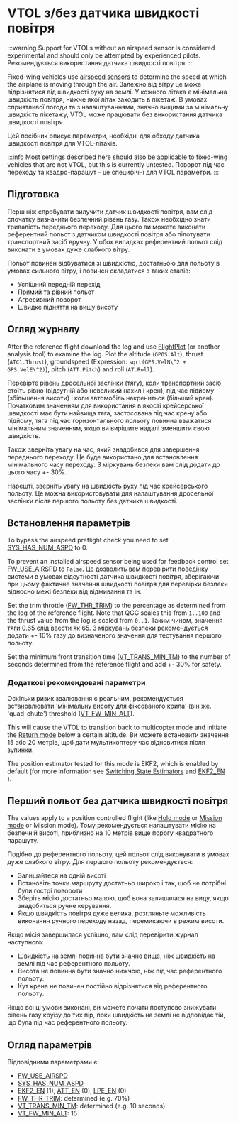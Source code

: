# VTOL з/без датчика швидкості повітря

<Badge type="warning" text="Experimental" />

:::warning
Support for VTOLs without an airspeed sensor is considered experimental and should only be attempted by experienced pilots.
Рекомендується використання датчика швидкості повітря.
:::

Fixed-wing vehicles use [airspeed sensors](../sensor/airspeed.md) to determine the speed at which the airplane is moving through the air.
Залежно від вітру це може відрізнятися від швидкості руху на землі.
У кожного літака є мінімальна швидкість повітря, нижче якої літак заходить в пікетаж.
В умовах сприятливої погоди та з налаштуваннями, значно вищими за мінімальну швидкість пікетажу, VTOL може працювати без використання датчика швидкості повітря.

Цей посібник описує параметри, необхідні для обходу датчика швидкості повітря для VTOL-літаків.

:::info
Most settings described here should also be applicable to fixed-wing vehicles that are not VTOL, but this is currently untested.
Поворот під час переходу та квадро-парашут - це специфічні для VTOL параметри.
:::

## Підготовка

Перш ніж спробувати вилучити датчик швидкості повітря, вам слід спочатку визначити безпечний рівень газу.
Також необхідно знати тривалість переднього переходу.
Для цього ви можете виконати референтний польот з датчиком швидкості повітря або пілотувати транспортний засіб вручну.
У обох випадках референтний польот слід виконати в умовах дуже слабкого вітру.

Польот повинен відбуватися зі швидкістю, достатньою для польоту в умовах сильного вітру, і повинен складатися з таких етапів:

- Успішний передній перехід
- Прямий та рівний польот
- Агресивний поворот
- Швидке підняття на вищу висоту

## Огляд журналу

After the reference flight download the log and use [FlightPlot](../log/flight_log_analysis.md#flightplot) (or another analysis tool) to examine the log.
Plot the altitude (`GPOS.Alt`), thrust (`ATC1.Thrust`), groundspeed (Expression: `sqrt(GPS.VelN\^2 + GPS.VelE\^2)`), pitch (`ATT.Pitch`) and roll (`AT.Roll`).

Перевірте рівень дросельної заслінки (тягу), коли транспортний засіб стоїть рівно (відсутній або невеликий нахил і крен), під час підйому (збільшення висоти) і коли автомобіль накрениться (більший крен).
Початковим значенням для використання в якості крейсерської швидкості має бути найвища тяга, застосована під час крену або підйому, тяга під час горизонтального польоту повинна вважатися мінімальним значенням, якщо ви вирішите надалі зменшити свою швидкість.

Також зверніть увагу на час, який знадобився для завершення переднього переходу.
Це буде використано для встановлення мінімального часу переходу.
З міркувань безпеки вам слід додати до цього часу +- 30%.

Нарешті, зверніть увагу на швидкість руху під час крейсерського польоту.
Це можна використовувати для налаштування дросельної заслінки після першого польоту без датчика швидкості.

## Встановлення параметрів

To bypass the airspeed preflight check you need to set [SYS_HAS_NUM_ASPD](../advanced_config/parameter_reference.md#SYS_HAS_NUM_ASPD) to 0.

To prevent an installed airspeed sensor being used for feedback control set [FW_USE_AIRSPD](../advanced_config/parameter_reference.md#FW_USE_AIRSPD) to `False`.
Це дозволить вам перевірити поведінку системи в умовах відсутності датчика швидкості повітря, зберігаючи при цьому фактичне значення швидкості повітря для перевірки безпеки відносно межі безпеки від відмивання та ін.

Set the trim throttle ([FW_THR_TRIM](../advanced_config/parameter_reference.md#FW_THR_TRIM)) to the percentage as determined from the log of the reference flight.
Note that QGC scales this from `1..100` and the thrust value from the log is scaled from `0..1`.
Таким чином, значення тяги 0.65 слід ввести як 65.
З міркувань безпеки рекомендується додати +- 10% газу до визначеного значення для тестування першого польоту.

Set the minimum front transition time ([VT_TRANS_MIN_TM](../advanced_config/parameter_reference.md#VT_TRANS_MIN_TM)) to the number of seconds determined from the reference flight and add +- 30% for safety.

### Додаткові рекомендовані параметри

Оскільки ризик звалювання є реальним, рекомендується встановлювати 'мінімальну висоту для фіксованого крила' (він же. 'quad-chute') threshold ([VT_FW_MIN_ALT](../advanced_config/parameter_reference.md#VT_FW_MIN_ALT)).

This will cause the VTOL to transition back to multicopter mode and initiate the [Return mode](../flight_modes_vtol/return.md) below a certain altitude.
Ви можете встановити значення 15 або 20 метрів, щоб дати мультикоптеру час відновитися після зупинки.

The position estimator tested for this mode is EKF2, which is enabled by default (for more information see [Switching State Estimators](../advanced/switching_state_estimators.md#how-to-enable-different-estimators) and [EKF2_EN ](../advanced_config/parameter_reference.md#EKF2_EN)).

## Перший польот без датчика швидкості повітря

The values apply to a position controlled flight (like [Hold mode](../flight_modes_fw/hold.md) or [Mission mode](../flight_modes_vtol/mission.md) or Mission mode).
Тому рекомендується налаштувати місію на безпечній висоті, приблизно на 10 метрів вище порогу квадратного парашуту.

Подібно до референтного польоту, цей польот слід виконувати в умовах дуже слабкого вітру.
Для першого польоту рекомендується:

- Залишайтеся на одній висоті
- Встановіть точки маршруту достатньо широко і так, щоб не потрібні були гострі повороти
- Зберіть місію достатньо малою, щоб вона залишалася на виду, якщо знадобиться ручне керування.
- Якщо швидкість повітря дуже велика, розгляньте можливість виконання ручного переходу назад, перемикаючи в режим висоти.

Якщо місія завершилася успішно, вам слід перевірити журнал наступного:

- Швидкість на землі повинна бути значно вище, ніж швидкість на землі під час референтного польоту.
- Висота не повинна бути значно нижчою, ніж під час референтного польоту.
- Кут крена не повинен постійно відрізнятися від референтного польоту.

Якщо всі ці умови виконані, ви можете почати поступово знижувати рівень газу круїзу до тих пір, поки швидкість на землі не відповідає тій, що була під час референтного польоту.

## Огляд параметрів

Відповідними параметрами є:

- [FW_USE_AIRSPD](../advanced_config/parameter_reference.md#FW_USE_AIRSPD)
- [SYS_HAS_NUM_ASPD](../advanced_config/parameter_reference.md#SYS_HAS_NUM_ASPD)
- [EKF2_EN](../advanced_config/parameter_reference.md#EKF2_EN) (1), [ATT_EN](../advanced_config/parameter_reference.md#ATT_EN) (0), [LPE_EN](../advanced_config/parameter_reference.md#LPE_EN) (0)
- [FW_THR_TRIM](../advanced_config/parameter_reference.md#FW_THR_TRIM): determined (e.g. 70%)
- [VT_TRANS_MIN_TM](../advanced_config/parameter_reference.md#VT_TRANS_MIN_TM): determined (e.g. 10 seconds)
- [VT_FW_MIN_ALT](../advanced_config/parameter_reference.md#VT_FW_MIN_ALT): 15
